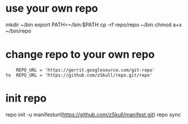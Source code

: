 # use your own repo
 mkdir ~/bin 
 export PATH=~/bin:$PATH 
 cp -rf repo/repo ~/bin
 chmod a+x ~/bin/repo

# change repo to your own repo
		REPO_URL = 'https://gerrit.googlesource.com/git-repo'
	to	REPO_URL = 'https://github.com/zSkull/repo.git/repo'	
# init repo
 repo init -u manifesturl(https://github.com/zSkull/manifest.git)
 repo sync


